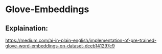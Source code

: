 # Glove-Embeddings

## Explaination:
https://medium.com/ai-in-plain-english/implementation-of-pre-trained-glove-word-embeddings-on-dataset-dceb141297c9
